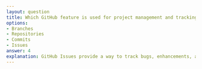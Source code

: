 ```yaml
---
layout: question
title: Which GitHub feature is used for project management and tracking tasks?
options:
- Branches
- Repositories
- Commits
- Issues
answer: 4
explanation: GitHub Issues provide a way to track bugs, enhancements, and other tasks. They can be assigned to users, labeled, and organized into milestones for project management.
---
```

